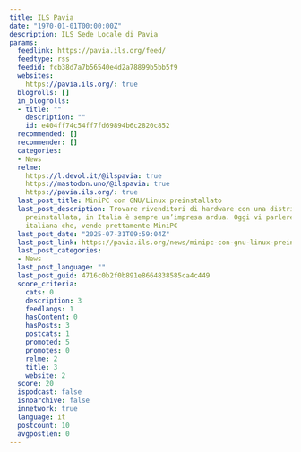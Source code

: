 ```yaml
---
title: ILS Pavia
date: "1970-01-01T00:00:00Z"
description: ILS Sede Locale di Pavia
params:
  feedlink: https://pavia.ils.org/feed/
  feedtype: rss
  feedid: fcb38d7a7b56540e4d2a78899b5bb5f9
  websites:
    https://pavia.ils.org/: true
  blogrolls: []
  in_blogrolls:
  - title: ""
    description: ""
    id: e404ff74c54ff7fd69894b6c2820c852
  recommended: []
  recommender: []
  categories:
  - News
  relme:
    https://l.devol.it/@ilspavia: true
    https://mastodon.uno/@ilspavia: true
    https://pavia.ils.org/: true
  last_post_title: MiniPC con GNU/Linux preinstallato
  last_post_description: Trovare rivenditori di hardware con una distribuzione GNU/Linux
    preinstallata, in Italia è sempre un’impresa ardua. Oggi vi parleremo di una realtà
    italiana che, vende prettamente MiniPC
  last_post_date: "2025-07-31T09:59:04Z"
  last_post_link: https://pavia.ils.org/news/minipc-con-gnu-linux-preinstallato/
  last_post_categories:
  - News
  last_post_language: ""
  last_post_guid: 4716c0b2f0b891e8664838585ca4c449
  score_criteria:
    cats: 0
    description: 3
    feedlangs: 1
    hasContent: 0
    hasPosts: 3
    postcats: 1
    promoted: 5
    promotes: 0
    relme: 2
    title: 3
    website: 2
  score: 20
  ispodcast: false
  isnoarchive: false
  innetwork: true
  language: it
  postcount: 10
  avgpostlen: 0
---
```

